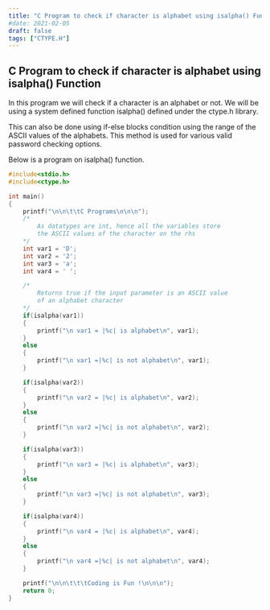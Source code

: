 ```yaml
---
title: "C Program to check if character is alphabet using isalpha() Function"
#date: 2021-02-05
draft: false
tags: ["CTYPE.H"]
---
```


## C Program to check if character is alphabet using isalpha() Function

In this program we will check if a character is an alphabet or not. We will be using a system defined function isalpha() defined under the ctype.h library.

This can also be done using if-else blocks condition using the range of the ASCII values of the alphabets. This method is used for various valid password checking options.

Below is a program on isalpha() function.

```c
#include<stdio.h>
#include<ctype.h>

int main()
{
    printf("\n\n\t\tC Programs\n\n\n");
    /*
        As datatypes are int, hence all the variables store
        the ASCII values of the character on the rhs
    */
    int var1 = 'D';
    int var2 = '2';
    int var3 = 'a';
    int var4 = ' ';

    /*
        Returns true if the input parameter is an ASCII value
        of an alphabet character
    */
    if(isalpha(var1))
    {
        printf("\n var1 = |%c| is alphabet\n", var1);
    }
    else
    {
        printf("\n var1 =|%c| is not alphabet\n", var1);
    }

    if(isalpha(var2))
    {
        printf("\n var2 = |%c| is alphabet\n", var2);
    }
    else
    {
        printf("\n var2 =|%c| is not alphabet\n", var2);
    }

    if(isalpha(var3))
    {
        printf("\n var3 = |%c| is alphabet\n", var3);
    }
    else
    {
        printf("\n var3 =|%c| is not alphabet\n", var3);
    }

    if(isalpha(var4))
    {
        printf("\n var4 = |%c| is alphabet\n", var4);
    }
    else
    {
        printf("\n var4 =|%c| is not alphabet\n", var4);
    }

    printf("\n\n\t\t\tCoding is Fun !\n\n\n");
    return 0;
}
```
